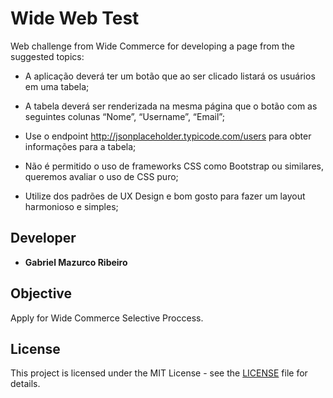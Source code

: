 # Wide Web Test
Web challenge from Wide Commerce for developing a page from the suggested topics:

* A aplicação deverá ter um botão que ao ser clicado listará os usuários em uma tabela;

* A tabela deverá ser renderizada na mesma página que o botão com as seguintes colunas “Nome”, “Username”, “Email”;

* Use o endpoint http://jsonplaceholder.typicode.com/users para obter informações para a tabela;

* Não é permitido o uso de frameworks CSS como Bootstrap ou similares, queremos avaliar o uso de CSS puro;

* Utilize dos padrões de UX Design e bom gosto para fazer um layout harmonioso e simples;

## Developer
* **Gabriel Mazurco Ribeiro**

## Objective
Apply for Wide Commerce Selective Proccess.

## License
This project is licensed under the MIT License - see the [LICENSE](LICENSE) file for details.